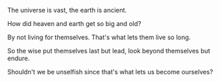 The universe is vast, the earth is ancient.

How did heaven and earth get so big and old?

By not living for themselves.
That's what lets them live so long.

So the wise put themselves last but lead,
look beyond themselves but endure.

Shouldn't we be unselfish
since that's what lets us become ourselves?
